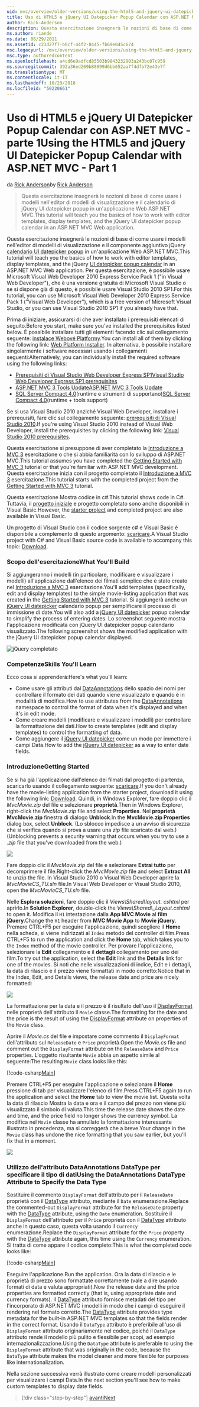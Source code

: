 ```yaml
---
uid: mvc/overview/older-versions/using-the-html5-and-jquery-ui-datepicker-popup-calendar-with-aspnet-mvc/using-the-html5-and-jquery-ui-datepicker-popup-calendar-with-aspnet-mvc-part-1
title: Uso di HTML5 e jQuery UI Datepicker Popup Calendar con ASP.NET MVC - parte 1 | Microsoft Docs
author: Rick-Anderson
description: Questa esercitazione insegnerà le nozioni di base di come usare i modelli nell'editor di modelli di visualizzazione e il calendario jQuery UI datepicker popup in MV un ASP.NET...
ms.author: riande
ms.date: 08/29/2011
ms.assetid: c23d27f7-b0cf-44f2-8445-fb69e045c674
msc.legacyurl: /mvc/overview/older-versions/using-the-html5-and-jquery-ui-datepicker-popup-calendar-with-aspnet-mvc/using-the-html5-and-jquery-ui-datepicker-popup-calendar-with-aspnet-mvc-part-1
msc.type: authoredcontent
ms.openlocfilehash: a4cd6e9adfcd85503b9843232903a243bc07c959
ms.sourcegitcommit: 392a36ed269b88899d6bb652aa7f4dfb72e43e7f
ms.translationtype: MT
ms.contentlocale: it-IT
ms.lasthandoff: 10/29/2018
ms.locfileid: "50220661"
---
```

<a name="using-the-html5-and-jquery-ui-datepicker-popup-calendar-with-aspnet-mvc---part-1"></a><span data-ttu-id="47b70-103">Uso di HTML5 e jQuery UI Datepicker Popup Calendar con ASP.NET MVC - parte 1</span><span class="sxs-lookup"><span data-stu-id="47b70-103">Using the HTML5 and jQuery UI Datepicker Popup Calendar with ASP.NET MVC - Part 1</span></span>
====================
<span data-ttu-id="47b70-104">da [Rick Anderson]((https://twitter.com/RickAndMSFT))</span><span class="sxs-lookup"><span data-stu-id="47b70-104">by [Rick Anderson]((https://twitter.com/RickAndMSFT))</span></span>

> <span data-ttu-id="47b70-105">Questa esercitazione insegnerà le nozioni di base di come usare i modelli nell'editor di modelli di visualizzazione e il calendario di jQuery UI datepicker popup in un'applicazione Web ASP.NET MVC.</span><span class="sxs-lookup"><span data-stu-id="47b70-105">This tutorial will teach you the basics of how to work with editor templates, display templates, and the jQuery UI datepicker popup calendar in an ASP.NET MVC Web application.</span></span>


<span data-ttu-id="47b70-106">Questa esercitazione insegnerà le nozioni di base di come usare i modelli nell'editor di modelli di visualizzazione e il componente aggiuntivo jQuery [calendario UI datepicker popup](http://plugins.jquery.com/project/datepicker) in un'applicazione Web ASP.NET MVC.</span><span class="sxs-lookup"><span data-stu-id="47b70-106">This tutorial will teach you the basics of how to work with editor templates, display templates, and the jQuery [UI datepicker popup calendar](http://plugins.jquery.com/project/datepicker) in an ASP.NET MVC Web application.</span></span> <span data-ttu-id="47b70-107">Per questa esercitazione, è possibile usare Microsoft Visual Web Developer 2010 Express Service Pack 1 (&quot;in Visual Web Developer&quot;), che è una versione gratuita di Microsoft Visual Studio o se si dispone già di questo, è possibile usare Visual Studio 2010 SP1.</span><span class="sxs-lookup"><span data-stu-id="47b70-107">For this tutorial, you can use Microsoft Visual Web Developer 2010 Express Service Pack 1 (&quot;Visual Web Developer&quot;), which is a free version of Microsoft Visual Studio, or you can use Visual Studio 2010 SP1 if you already have that.</span></span>

<span data-ttu-id="47b70-108">Prima di iniziare, assicurarsi di che aver installato i prerequisiti elencati di seguito.</span><span class="sxs-lookup"><span data-stu-id="47b70-108">Before you start, make sure you've installed the prerequisites listed below.</span></span> <span data-ttu-id="47b70-109">È possibile installare tutti gli elementi facendo clic sul collegamento seguente: [instalace Webové Platformy](https://www.microsoft.com/web/gallery/install.aspx?appid=VWD2010SP1Pack).</span><span class="sxs-lookup"><span data-stu-id="47b70-109">You can install all of them by clicking the following link: [Web Platform Installer](https://www.microsoft.com/web/gallery/install.aspx?appid=VWD2010SP1Pack).</span></span> <span data-ttu-id="47b70-110">In alternativa, è possibile installare singolarmente i software necessari usando i collegamenti seguenti:</span><span class="sxs-lookup"><span data-stu-id="47b70-110">Alternatively, you can individually install the required software using the following links:</span></span>

- [<span data-ttu-id="47b70-111">Prerequisiti di Visual Studio Web Developer Express SP1</span><span class="sxs-lookup"><span data-stu-id="47b70-111">Visual Studio Web Developer Express SP1 prerequisites</span></span>](https://www.microsoft.com/web/gallery/install.aspx?appid=VWD2010SP1Pack)
- [<span data-ttu-id="47b70-112">ASP.NET MVC 3 Tools Update</span><span class="sxs-lookup"><span data-stu-id="47b70-112">ASP.NET MVC 3 Tools Update</span></span>](https://www.microsoft.com/web/gallery/install.aspx?appsxml=&amp;appid=MVC3)
- <span data-ttu-id="47b70-113">[SQL Server Compact 4.0](https://www.microsoft.com/web/gallery/install.aspx?appid=SQLCE;SQLCEVSTools_4_0)(runtime e strumenti di supportano)</span><span class="sxs-lookup"><span data-stu-id="47b70-113">[SQL Server Compact 4.0](https://www.microsoft.com/web/gallery/install.aspx?appid=SQLCE;SQLCEVSTools_4_0)(runtime + tools support)</span></span>

<span data-ttu-id="47b70-114">Se si usa Visual Studio 2010 anziché Visual Web Developer, installare i prerequisiti, fare clic sul collegamento seguente: [prerequisiti di Visual Studio 2010](https://www.microsoft.com/web/gallery/install.aspx?appsxml=&amp;appid=VS2010SP1Pack).</span><span class="sxs-lookup"><span data-stu-id="47b70-114">If you're using Visual Studio 2010 instead of Visual Web Developer, install the prerequisites by clicking the following link: [Visual Studio 2010 prerequisites](https://www.microsoft.com/web/gallery/install.aspx?appsxml=&amp;appid=VS2010SP1Pack).</span></span>

<span data-ttu-id="47b70-115">Questa esercitazione si presuppone di aver completato la [Introduzione a MVC 3](../getting-started-with-aspnet-mvc3/cs/intro-to-aspnet-mvc-3.md) esercitazione o che si abbia familiarità con lo sviluppo di ASP.NET MVC.</span><span class="sxs-lookup"><span data-stu-id="47b70-115">This tutorial assumes you have completed the [Getting Started with MVC 3](../getting-started-with-aspnet-mvc3/cs/intro-to-aspnet-mvc-3.md) tutorial or that you're familiar with ASP.NET MVC development.</span></span> <span data-ttu-id="47b70-116">Questa esercitazione inizia con il progetto completato il [Introduzione a MVC 3](../getting-started-with-aspnet-mvc3/cs/intro-to-aspnet-mvc-3.md) esercitazione.</span><span class="sxs-lookup"><span data-stu-id="47b70-116">This tutorial starts with the completed project from the [Getting Started with MVC 3](../getting-started-with-aspnet-mvc3/cs/intro-to-aspnet-mvc-3.md) tutorial.</span></span>

<span data-ttu-id="47b70-117">Questa esercitazione Mostra codice in c#.</span><span class="sxs-lookup"><span data-stu-id="47b70-117">This tutorial shows code in C#.</span></span> <span data-ttu-id="47b70-118">Tuttavia, il [progetto iniziale](https://archive.msdn.microsoft.com/Project/Download/FileDownload.aspx?ProjectName=aspnetmvcsamples&amp;DownloadId=15800) e progetto completato sono anche disponibili in Visual Basic.</span><span class="sxs-lookup"><span data-stu-id="47b70-118">However, the [starter project](https://archive.msdn.microsoft.com/Project/Download/FileDownload.aspx?ProjectName=aspnetmvcsamples&amp;DownloadId=15800) and completed project are also available in Visual Basic.</span></span>

<span data-ttu-id="47b70-119">Un progetto di Visual Studio con il codice sorgente c# e Visual Basic è disponibile a complemento di questo argomento: [scaricare](https://archive.msdn.microsoft.com/Project/Download/FileDownload.aspx?ProjectName=aspnetmvcsamples&amp;DownloadId=15800).</span><span class="sxs-lookup"><span data-stu-id="47b70-119">A Visual Studio project with C# and Visual Basic source code is available to accompany this topic: [Download](https://archive.msdn.microsoft.com/Project/Download/FileDownload.aspx?ProjectName=aspnetmvcsamples&amp;DownloadId=15800).</span></span>

### <a name="what-youll-build"></a><span data-ttu-id="47b70-120">Scopo dell'esercitazione</span><span class="sxs-lookup"><span data-stu-id="47b70-120">What You'll Build</span></span>

<span data-ttu-id="47b70-121">Si aggiungeranno i modelli (in particolare, modificare e visualizzare i modelli) all'applicazione dall'elenco dei filmati semplice che è stato creato nel [Introduzione a MVC 3](../getting-started-with-aspnet-mvc3/cs/intro-to-aspnet-mvc-3.md) esercitazione.</span><span class="sxs-lookup"><span data-stu-id="47b70-121">You'll add templates (specifically, edit and display templates) to the simple movie-listing application that was created in the [Getting Started with MVC 3](../getting-started-with-aspnet-mvc3/cs/intro-to-aspnet-mvc-3.md) tutorial.</span></span> <span data-ttu-id="47b70-122">Si aggiungerà anche un [jQuery UI datepicker](http://jqueryui.com/demos/datepicker/) calendario popup per semplificare il processo di immissione di date.</span><span class="sxs-lookup"><span data-stu-id="47b70-122">You will also add a [jQuery UI datepicker](http://jqueryui.com/demos/datepicker/) popup calendar to simplify the process of entering dates.</span></span> <span data-ttu-id="47b70-123">Lo screenshot seguente mostra l'applicazione modificata con jQuery UI datepicker popup calendario visualizzato.</span><span class="sxs-lookup"><span data-stu-id="47b70-123">The following screenshot shows the modified application with the jQuery UI datepicker popup calendar displayed.</span></span>

![jQuery completato](using-the-html5-and-jquery-ui-datepicker-popup-calendar-with-aspnet-mvc-part-1/_static/image1.png)

### <a name="skills-youll-learn"></a><span data-ttu-id="47b70-125">Competenze</span><span class="sxs-lookup"><span data-stu-id="47b70-125">Skills You'll Learn</span></span>

<span data-ttu-id="47b70-126">Ecco cosa si apprenderà:</span><span class="sxs-lookup"><span data-stu-id="47b70-126">Here's what you'll learn:</span></span>

- <span data-ttu-id="47b70-127">Come usare gli attributi dal [DataAnnotations](https://msdn.microsoft.com/library/system.componentmodel.dataannotations.aspx) dello spazio dei nomi per controllare il formato dei dati quando viene visualizzato e quando è in modalità di modifica.</span><span class="sxs-lookup"><span data-stu-id="47b70-127">How to use attributes from the [DataAnnotations](https://msdn.microsoft.com/library/system.componentmodel.dataannotations.aspx) namespace to control the format of data when it's displayed and when it's in edit mode.</span></span>
- <span data-ttu-id="47b70-128">Come creare modelli (modificare e visualizzare i modelli) per controllare la formattazione dei dati.</span><span class="sxs-lookup"><span data-stu-id="47b70-128">How to create templates (edit and display templates) to control the formatting of data.</span></span>
- <span data-ttu-id="47b70-129">Come aggiungere il [jQuery UI datepicker](http://jqueryui.com/demos/datepicker/) come un modo per immettere i campi Data.</span><span class="sxs-lookup"><span data-stu-id="47b70-129">How to add the [jQuery UI datepicker](http://jqueryui.com/demos/datepicker/) as a way to enter date fields.</span></span>

### <a name="getting-started"></a><span data-ttu-id="47b70-130">Introduzione</span><span class="sxs-lookup"><span data-stu-id="47b70-130">Getting Started</span></span>

<span data-ttu-id="47b70-131">Se si ha già l'applicazione dall'elenco dei filmati dal progetto di partenza, scaricarlo usando il collegamento seguente: [scaricare](https://code.msdn.microsoft.com/Introduction-to-MVC-3-10d1b098).</span><span class="sxs-lookup"><span data-stu-id="47b70-131">If you don't already have the movie-listing application from the starter project, download it using the following link: [Download](https://code.msdn.microsoft.com/Introduction-to-MVC-3-10d1b098).</span></span> <span data-ttu-id="47b70-132">Quindi, in Windows Explorer, fare doppio clic il *MvcMovie.zip* del file e selezionare **proprietà**.</span><span class="sxs-lookup"><span data-stu-id="47b70-132">Then in Windows Explorer, right-click the *MvcMovie.zip* file and select **Properties**.</span></span> <span data-ttu-id="47b70-133">Nel **proprietà MvcMovie.zip** finestra di dialogo **Unblock**.</span><span class="sxs-lookup"><span data-stu-id="47b70-133">In the **MvcMovie.zip Properties** dialog box, select **Unblock**.</span></span> <span data-ttu-id="47b70-134">(Lo sblocco impedisce a un avviso di sicurezza che si verifica quando si prova a usare una *zip* file scaricato dal web.)</span><span class="sxs-lookup"><span data-stu-id="47b70-134">(Unblocking prevents a security warning that occurs when you try to use a *.zip* file that you've downloaded from the web.)</span></span>

![](using-the-html5-and-jquery-ui-datepicker-popup-calendar-with-aspnet-mvc-part-1/_static/image2.png)

<span data-ttu-id="47b70-135">Fare doppio clic il *MvcMovie.zip* del file e selezionare **Estrai tutto** per decomprimere il file.</span><span class="sxs-lookup"><span data-stu-id="47b70-135">Right-click the *MvcMovie.zip* file and select **Extract All** to unzip the file.</span></span> <span data-ttu-id="47b70-136">In Visual Studio 2010 o Visual Web Developer aprire la *MvcMovieCS\_TU.sln* file.</span><span class="sxs-lookup"><span data-stu-id="47b70-136">In Visual Web Developer or Visual Studio 2010, open the *MvcMovieCS\_TU.sln* file.</span></span>

<span data-ttu-id="47b70-137">Nelle **Esplora soluzioni**, fare doppio clic il *Views\Shared\\layout. cshtml* per aprirlo.</span><span class="sxs-lookup"><span data-stu-id="47b70-137">In **Solution Explorer**, double-click the *Views\Shared\\_Layout.cshtml* to open it.</span></span> <span data-ttu-id="47b70-138">Modifica il `H1` intestazione dalla **App MVC Movie** al **film jQuery**.</span><span class="sxs-lookup"><span data-stu-id="47b70-138">Change the `H1` header from **MVC Movie App** to **Movie jQuery**.</span></span> <span data-ttu-id="47b70-139">Premere CTRL+F5 per eseguire l'applicazione, quindi scegliere il **Home** nella scheda, si viene indirizzati al `Index` metodo del controller di film.</span><span class="sxs-lookup"><span data-stu-id="47b70-139">Press CTRL+F5 to run the application and click the **Home** tab, which takes you to the `Index` method of the movie controller.</span></span> <span data-ttu-id="47b70-140">Per provare l'applicazione, selezionare la **Edit** collegamento e il **dettagli** collegamento per uno dei film.</span><span class="sxs-lookup"><span data-stu-id="47b70-140">To try out the application, select the **Edit** link and the **Details** link for one of the movies.</span></span> <span data-ttu-id="47b70-141">Si noti che nelle visualizzazioni di indice, Edit e i dettagli, la data di rilascio e il prezzo viene formattati in modo corretto:</span><span class="sxs-lookup"><span data-stu-id="47b70-141">Notice that in the Index, Edit, and Details views, the release date and price are nicely formatted:</span></span>

![](using-the-html5-and-jquery-ui-datepicker-popup-calendar-with-aspnet-mvc-part-1/_static/image3.png)

<span data-ttu-id="47b70-142">La formattazione per la data e il prezzo è il risultato dell'uso il [DisplayFormat](https://msdn.microsoft.com/library/system.componentmodel.dataannotations.displayformatattribute.aspx) nelle proprietà dell'attributo il `Movie` classe.</span><span class="sxs-lookup"><span data-stu-id="47b70-142">The formatting for the date and the price is the result of using the [DisplayFormat](https://msdn.microsoft.com/library/system.componentmodel.dataannotations.displayformatattribute.aspx) attribute on properties of the `Movie` class.</span></span>

<span data-ttu-id="47b70-143">Aprire il *Movie.cs* del file e impostare come commento il `DisplayFormat` dell'attributo sul `ReleaseDate` e `Price` proprietà.</span><span class="sxs-lookup"><span data-stu-id="47b70-143">Open the *Movie.cs* file and comment out the `DisplayFormat` attribute on the `ReleaseDate` and `Price` properties.</span></span> <span data-ttu-id="47b70-144">L'oggetto risultante `Movie` abbia un aspetto simile al seguente:</span><span class="sxs-lookup"><span data-stu-id="47b70-144">The resulting `Movie` class looks like this:</span></span>

[!code-csharp[Main](using-the-html5-and-jquery-ui-datepicker-popup-calendar-with-aspnet-mvc-part-1/samples/sample1.cs)]

<span data-ttu-id="47b70-145">Premere CTRL+F5 per eseguire l'applicazione e selezionare il **Home** pressione di tab per visualizzare l'elenco di film.</span><span class="sxs-lookup"><span data-stu-id="47b70-145">Press CTRL+F5 again to run the application and select the **Home** tab to view the movie list.</span></span> <span data-ttu-id="47b70-146">Questa volta la data di rilascio Mostra la data e ora e il campo del prezzo non viene più visualizzato il simbolo di valuta.</span><span class="sxs-lookup"><span data-stu-id="47b70-146">This time the release date shows the date and time, and the price field no longer shows the currency symbol.</span></span> <span data-ttu-id="47b70-147">La modifica nel `Movie` classe ha annullato la formattazione interessante illustrato in precedenza, ma si correggerà che a breve.</span><span class="sxs-lookup"><span data-stu-id="47b70-147">Your change in the `Movie` class has undone the nice formatting that you saw earlier, but you'll fix that in a moment.</span></span>

![](using-the-html5-and-jquery-ui-datepicker-popup-calendar-with-aspnet-mvc-part-1/_static/image4.png)

### <a name="using-the-dataannotations-datatype-attribute-to-specify-the-data-type"></a><span data-ttu-id="47b70-148">Utilizzo dell'attributo DataAnnotations DataType per specificare il tipo di dati</span><span class="sxs-lookup"><span data-stu-id="47b70-148">Using the DataAnnotations DataType Attribute to Specify the Data Type</span></span>

<span data-ttu-id="47b70-149">Sostituire il commento `DisplayFormat` dell'attributo per il `ReleaseDate` proprietà con il [DataType](https://msdn.microsoft.com/library/system.componentmodel.dataannotations.datatype.aspx) attributo, mediante il `Date` enumerazione.</span><span class="sxs-lookup"><span data-stu-id="47b70-149">Replace the commented-out `DisplayFormat` attribute for the `ReleaseDate` property with the [DataType](https://msdn.microsoft.com/library/system.componentmodel.dataannotations.datatype.aspx) attribute, using the `Date` enumeration.</span></span> <span data-ttu-id="47b70-150">Sostituire il `DisplayFormat` dell'attributo per il `Price` proprietà con il [DataType](https://msdn.microsoft.com/library/system.componentmodel.dataannotations.datatype.aspx) attributo anche in questo caso, questa volta usando il `Currency` enumerazione.</span><span class="sxs-lookup"><span data-stu-id="47b70-150">Replace the `DisplayFormat` attribute for the `Price` property with the [DataType](https://msdn.microsoft.com/library/system.componentmodel.dataannotations.datatype.aspx) attribute again, this time using the `Currency` enumeration.</span></span> <span data-ttu-id="47b70-151">Si tratta di come appare il codice completo:</span><span class="sxs-lookup"><span data-stu-id="47b70-151">This is what the completed code looks like:</span></span>

[!code-csharp[Main](using-the-html5-and-jquery-ui-datepicker-popup-calendar-with-aspnet-mvc-part-1/samples/sample2.cs)]

<span data-ttu-id="47b70-152">Eseguire l'applicazione.</span><span class="sxs-lookup"><span data-stu-id="47b70-152">Run the application.</span></span> <span data-ttu-id="47b70-153">Ora la data di rilascio e le proprietà di prezzo sono formattate correttamente (vale a dire usando formati di data e valuta appropriati).</span><span class="sxs-lookup"><span data-stu-id="47b70-153">Now the release date and the price properties are formatted correctly (that is, using appropriate date and currency formats).</span></span> <span data-ttu-id="47b70-154">Il [DataType](https://msdn.microsoft.com/library/system.componentmodel.dataannotations.datatype.aspx) attributo fornisce metadati del tipo per l'incorporato di ASP.NET MVC i modelli in modo che i campi di eseguire il rendering nel formato corretto.</span><span class="sxs-lookup"><span data-stu-id="47b70-154">The [DataType](https://msdn.microsoft.com/library/system.componentmodel.dataannotations.datatype.aspx) attribute provides type metadata for the built-in ASP.NET MVC templates so that the fields render in the correct format.</span></span> <span data-ttu-id="47b70-155">Usando il `DataType` attributo è preferibile all'uso di `DisplayFormat` attributo originariamente nel codice, poiché il `DataType` attributo rende il modello più pulito e flessibile per scopi, ad esempio internazionalizzazione.</span><span class="sxs-lookup"><span data-stu-id="47b70-155">Using the `DataType` attribute is preferable to using the `DisplayFormat` attribute that was originally in the code, because the `DataType` attribute makes the model cleaner and more flexible for purposes like internationalization.</span></span>

<span data-ttu-id="47b70-156">Nella sezione successiva verrà illustrato come creare modelli personalizzati per visualizzare i campi Data.</span><span class="sxs-lookup"><span data-stu-id="47b70-156">In the next section you'll see how to make custom templates to display date fields.</span></span>

> [!div class="step-by-step"]
> [<span data-ttu-id="47b70-157">avanti</span><span class="sxs-lookup"><span data-stu-id="47b70-157">Next</span></span>](using-the-html5-and-jquery-ui-datepicker-popup-calendar-with-aspnet-mvc-part-2.md)
